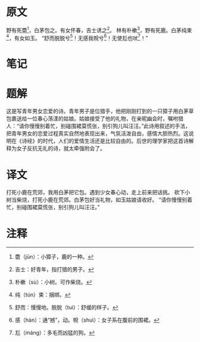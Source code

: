 # 原文
野有死麕[^1]，白茅包之。有女怀春，吉士诱之[^2]。
林有朴樕[^3]，野有死鹿。白茅纯束[^4]，有女如玉。
“舒而脱脱兮[^5]！无感我帨兮[^6]！无使尨也吠[^7]！”
# 笔记

# 题解
这是写青年男女恋爱的诗。青年男子是位猎手，他把刚刚打到的一只獐子用白茅草包裹送给一位春心荡漾的姑娘。姑娘接受了他的礼物，在亲昵幽会时，嘱咐猎人：“请你慢慢别着忙，别碰围裙莫慌张，别引狗儿叫汪汪。”此诗用叙述的手法，把青年男女的恋爱过程真实自然地表现出来，气氛活泼自由，感情大胆热烈。这说明在《诗经》的时代，人们的爱情生活还是比较自由的。后世的理学家把这首诗解释为女子反抗无礼的诗，就太牵强附会了。
# 译文
打死小鹿在荒郊，我用白茅把它包。遇到少女春心动，走上前来把话挑。
砍下小树当柴烧，打死小鹿在荒郊。白茅包好当礼物，如玉姑娘请收好。
“请你慢慢别着忙，别碰围裙莫慌张，别引狗儿叫汪汪。”
# 注释

[^1]: 麕（jūn）：小獐子，鹿的一种。
[^2]: 吉士：好青年，指打猎的男子。
[^3]: 朴樕（sù）：小树。可作柴烧。
[^4]: 纯（tún）束：捆绑。
[^5]: 舒而：慢慢地。脱脱（tuì）：舒缓的样子。
[^6]: 感（hàn）：通“撼”，动。帨（shuì）：女子系在腹前的围裙。
[^7]: 尨（máng）：多毛而凶猛的狗。
